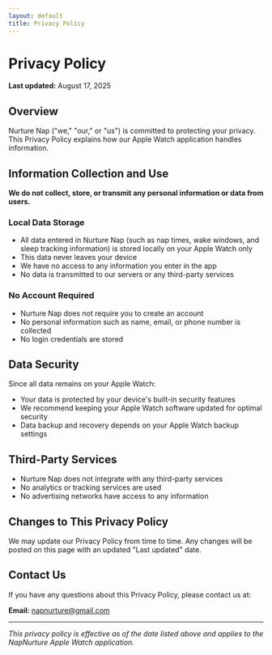 ```yaml
---
layout: default
title: Privacy Policy
---
```



# Privacy Policy

**Last updated:** August 17, 2025

## Overview

Nurture Nap ("we," "our," or "us") is committed to protecting your privacy. This Privacy Policy explains how our Apple Watch application handles information.

## Information Collection and Use

**We do not collect, store, or transmit any personal information or data from users.**

### Local Data Storage

- All data entered in Nurture Nap (such as nap times, wake windows, and sleep tracking information) is stored locally on your Apple Watch only
- This data never leaves your device
- We have no access to any information you enter in the app
- No data is transmitted to our servers or any third-party services

### No Account Required

- Nurture Nap does not require you to create an account
- No personal information such as name, email, or phone number is collected
- No login credentials are stored

## Data Security

Since all data remains on your Apple Watch:
- Your data is protected by your device's built-in security features
- We recommend keeping your Apple Watch software updated for optimal security
- Data backup and recovery depends on your Apple Watch backup settings

## Third-Party Services

- Nurture Nap does not integrate with any third-party services
- No analytics or tracking services are used
- No advertising networks have access to any information

## Changes to This Privacy Policy

We may update our Privacy Policy from time to time. Any changes will be posted on this page with an updated "Last updated" date.

## Contact Us

If you have any questions about this Privacy Policy, please contact us at:

**Email:** napnurture@gmail.com

---

*This privacy policy is effective as of the date listed above and applies to the NapNurture Apple Watch application.*

